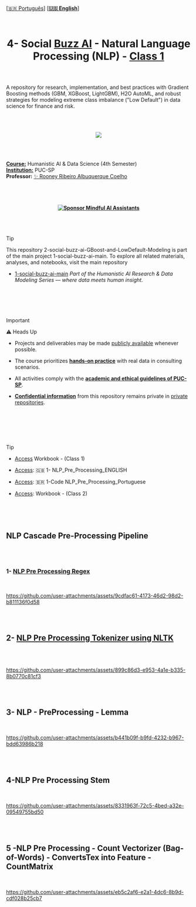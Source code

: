 
<br>
 
 
 \[[🇧🇷 Português](README.pt_BR.md)\] \[**[🇺🇸 English](README.md)**\]


<br>

# <p align="center"> 4- Social [Buzz AI]() - Natural Language Processing (NLP) - [Class 1]()


<br>

A repository for research, implementation, and best practices with Gradient Boosting methods (GBM, XGBoost, LightGBM), H2O AutoML, and robust strategies for modeling extreme class imbalance ("Low Default") in data science for finance and risk.

<br><br>


<p align="center">
   <img src="https://github.com/user-attachments/assets/791a69e2-d09a-429f-9257-f6667fff5c04 ">
 </p>

<br><br>

[**Course:**]() Humanistic AI & Data Science (4th Semester)  
[**Institution:**]() PUC-SP  
**Professor:**  [✨ Rooney Ribeiro Albuquerque Coelho](https://www.linkedin.com/in/rooney-coelho-320857182/)



<br><br>


#### <p align="center"> [![Sponsor Mindful AI Assistants](https://img.shields.io/badge/Sponsor-%C2%B7%C2%B7%C2%B7%20Mindful%20AI%20Assistants%20%C2%B7%C2%B7%C2%B7-brightgreen?logo=GitHub)](https://github.com/sponsors/Mindful-AI-Assistants)


<br><br>


> [!TIP]
>
>  This repository 2-social-buzz-ai-GBoost-and-LowDefault-Modeling is part of the main project 1-social-buzz-ai-main.
>  To explore all related materials, analyses, and notebooks, visit the main repository 
>
> * [1-social-buzz-ai-main](https://github.com/Mindful-AI-Assistants/1-social-buzz-ai-main)
> *Part of the Humanistic AI Research & Data Modeling Series — where data meets human insight.*
>
> <br>





<!--Confidentiality Statement-->


<br><br>


> [!IMPORTANT]
>
> ⚠️ Heads Up 
>
> * Projects and deliverables may be made [publicly available]() whenever possible.
>
> * The course prioritizes [**hands-on practice**]() with real data in consulting scenarios.
>
> *  All activities comply with the [**academic and ethical guidelines of PUC-SP**]().
>
> * [**Confidential information**]() from this repository remains private in [private repositories]().
>
>

#  

<br><br><br>

<!--End-->

> [!TIP]
>
> * [Access](https://github.com/Mindful-AI-Assistants/4-social-buzz-ai--Natural_Language_Processing-NL-Class_1/blob/7a5b1e2ad8bee693c6842a3b79a38c3d7d668239/1-Workbook_Natural%20Language%20Processing%20-%20Class%201.pdf)  Workbook - (Class 1)
> 
> * [Access](https://github.com/Mindful-AI-Assistants/4-social-buzz-ai--Natural_Language_Processing-NL-Class_1/blob/1170f52a88b432225e216b3519810285d65b3066/1_%F0%9F%87%AC%F0%9F%87%A7_NLP_Pre_Processing_ENGLISH.ipynb):  🇬🇧 1- NLP_Pre_Processing_ENGLISH
>
> * [Access](https://github.com/Mindful-AI-Assistants/4-social-buzz-ai--Natural_Language_Processing-NL-Class_1/blob/f395b6b6ffba24b65dd6e593e4bb3b3b899301e0/1_%F0%9F%87%A7%F0%9F%87%B7NLP_PreProcessing_Portuguese.ipynb):   🇧🇷 1-Code NLP_Pre_Processing_Portuguese
>
>
> * [Access]():  Workbook - (Class 2)
>
> 
>
> 

<br><br><br>

## NLP Cascade Pre-Processing Pipeline

<br><br>

### 1- [NLP Pre Processing Regex]()

<br>

https://github.com/user-attachments/assets/9cdfac61-4173-46d2-98d2-b811136f0d58



<br><br>

## 2- [NLP Pre Processing Tokenizer using NLTK]()

<br>  

https://github.com/user-attachments/assets/899c86d3-e953-4a1e-b335-8b0770c81cf3


<br><br>

## 3- NLP - PreProcessing - Lemma

<br>

https://github.com/user-attachments/assets/b441b09f-b9fd-4232-b967-bdd63986b218

<br><br>

## 4-NLP Pre Processing Stem

<br>

https://github.com/user-attachments/assets/8331963f-72c5-4bed-a32e-09549755bd50

<br><br>



## 5 -NLP Pre Processing - Count Vectorizer (Bag-of-Words) - ConvertsTex into Feature - CountMatrix

<br>

https://github.com/user-attachments/assets/eb5c2af6-e2a1-4dc6-8b9d-cdf028b25cb7

